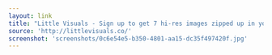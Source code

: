 ```yaml
---
layout: link
title: "Little Visuals - Sign up to get 7 hi-res images zipped up in your inbox every 7 days. Use them anyway you want."
source: 'http://littlevisuals.co/'
screenshot: 'screenshots/0c6e54e5-b350-4801-aa15-dc35f497420f.jpg'
---
```


